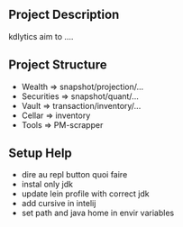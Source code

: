 ## Project Description
kdlytics aim to ....

## Project Structure
* Wealth =>  snapshot/projection/... 
* Securities =>  snapshot/quant/... 
* Vault =>  transaction/inventory/... 
* Cellar => inventory 
* Tools => PM-scrapper

## Setup Help

* dire au repl button quoi faire
* instal only jdk
* update lein profile with correct jdk
* add cursive in intelij
* set path and java home in envir variables